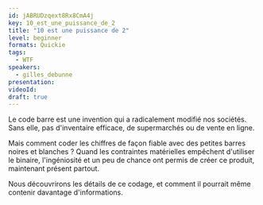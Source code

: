 ```yaml
---
id: jABRUDzqext8Rx8CmA4j
key: 10_est_une_puissance_de_2
title: "10 est une puissance de 2"
level: beginner
formats: Quickie
tags:
  - WTF
speakers:
  - gilles_debunne
presentation:
videoId:
draft: true
---
```

Le code barre est une invention qui a radicalement modifié nos sociétés. Sans elle, pas d'inventaire efficace, de supermarchés ou de vente en ligne.

Mais comment coder les chiffres de façon fiable avec des petites barres noires et blanches ? Quand les contraintes matérielles empêchent d'utiliser le binaire, l'ingéniosité et un peu de chance ont permis de créer ce produit, maintenant présent partout.


Nous découvrirons les détails de ce codage, et comment il pourrait même contenir davantage d'informations.
